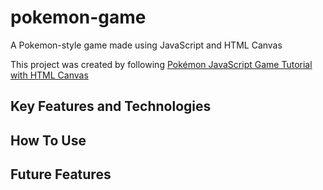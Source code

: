 # pokemon-game
A Pokemon-style game made using JavaScript and HTML Canvas

This project was created by following [Pokémon JavaScript Game Tutorial with HTML Canvas
](https://youtu.be/yP5DKzriqXA?si=Z73E1YZLN0C3zuJt)

## Key Features and Technologies

## How To Use

## Future Features
